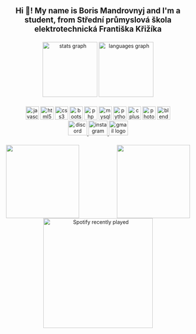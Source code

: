 <h2 align="center">Hi 👋! My name is Boris Mandrovnyj and I'm a student, from Střední průmyslová škola elektrotechnická Františka Křižíka</h2>

###

<div align="center">
  <img src="https://github-readme-stats.vercel.app/api?username=boris-mandrovnyj-krizik&hide_title=false&hide_rank=true&show_icons=true&include_all_commits=false&count_private=true&disable_animations=false&theme=vue&locale=en&hide_border=false&custom_title=My%20statistics" height="150" alt="stats graph"  />
  <img src="https://github-readme-stats.vercel.app/api/top-langs?username=boris-mandrovnyj-krizik&locale=en&hide_title=false&layout=compact&card_width=320&langs_count=3&theme=vue&hide_border=false" height="150" alt="languages graph"  />
</div>

###

<div align="center" style="text-decoration: none;">
  <img src="https://img.shields.io/badge/JavaScript-F7DF1E?logo=javascript&logoColor=black&style=for-the-badge" height="36" alt="javascript logo"  />
  <img src="https://img.shields.io/badge/HTML5-E34F26?logo=html5&logoColor=white&style=for-the-badge" height="36" alt="html5 logo"  />
  <img src="https://img.shields.io/badge/CSS3-1572B6?logo=css3&logoColor=white&style=for-the-badge" height="36" alt="css3 logo"  />
  <img src="https://img.shields.io/badge/Bootstrap-7952B3?logo=bootstrap&logoColor=white&style=for-the-badge" height="36" alt="bootstrap logo"  />
  <img src="https://img.shields.io/badge/PHP-777BB4?logo=php&logoColor=black&style=for-the-badge" height="36" alt="php logo"  />
  <img src="https://img.shields.io/badge/MySQL-4479A1?logo=mysql&logoColor=white&style=for-the-badge" height="36" alt="mysql logo"  />
  <img src="https://img.shields.io/badge/Python-3776AB?logo=python&logoColor=white&style=for-the-badge" height="36" alt="python logo"  />
  <img src="https://img.shields.io/badge/C++-00599C?logo=cplusplus&logoColor=white&style=for-the-badge" height="36" alt="cplusplus logo"  />
  <img src="https://img.shields.io/badge/Adobe Photoshop-31A8FF?logo=adobephotoshop&logoColor=black&style=for-the-badge" height="36" alt="photoshop logo"  />
  <img src="https://img.shields.io/badge/Blender-F5792A?logo=blender&logoColor=black&style=for-the-badge" height="36" alt="blender logo"  />
  <br>
    <div align="center">
      <a text-decoration="none" href="https://discord.com/users/452020360477409291" target="_blank">
        <img src="https://raw.githubusercontent.com/maurodesouza/profile-readme-generator/master/src/assets/icons/social/discord/default.svg" width="52" height="40" alt="discord logo"  text-decoration="none"/>
      </a>
      <a text-decoration="none" href="https://www.instagram.com/_boris_man" target="_blank">
        <img src="https://raw.githubusercontent.com/maurodesouza/profile-readme-generator/master/src/assets/icons/social/instagram/default.svg" width="52" height="40" alt="instagram logo"  text-decoration="none"/>
      </a>
      <a text-decoration="none" href="https://mail.google.com/mail/u/?authuser=boris.mandrovnyj@skolakrizik.cz" target="_blank">
        <img src="https://raw.githubusercontent.com/maurodesouza/profile-readme-generator/master/src/assets/icons/social/gmail/default.svg" width="52" height="40" alt="gmail logo"  text-decoration="none"/>
      </a>
    </div>
</div>

###

<img align="right" height="200" src="https://media1.tenor.com/m/xT3tgwgtszoAAAAd/gato-codigo-morse.gif"  />

###

<img align="left" height="200" src="https://media1.tenor.com/m/SsXEN-yHFqgAAAAd/exploding-car-explode.gif"  />

###

<div align="center">
  <a href="https://open.spotify.com/user/6wugpbkwixmt5m2r1utq129o1">
    <img alighn="center" height="300" src="https://spotify-recently-played-readme.vercel.app/api?user=6wugpbkwixmt5m2r1utq129o1&count=5" alt="Spotify recently played"  />
  </a>
</div>
